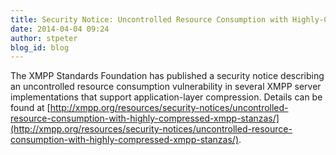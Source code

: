 ```yaml
---
title: Security Notice: Uncontrolled Resource Consumption with Highly-Compressed XMPP Stanzas
date: 2014-04-04 09:24
author: stpeter
blog_id: blog
---
```


The XMPP Standards Foundation has published a security notice describing an uncontrolled resource consumption vulnerability in several XMPP server implementations that support application-layer compression. Details can be found at [http://xmpp.org/resources/security-notices/uncontrolled-resource-consumption-with-highly-compressed-xmpp-stanzas/](http://xmpp.org/resources/security-notices/uncontrolled-resource-consumption-with-highly-compressed-xmpp-stanzas/).
